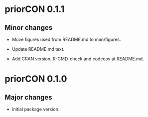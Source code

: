 # priorCON 0.1.1

## Minor changes

- Move figures used from README.md to man/figures.

- Update README.md text.

- Add CRAN version, R-CMD-check and codecov at README.md.

# priorCON 0.1.0

## Major changes

- Initial package version.
